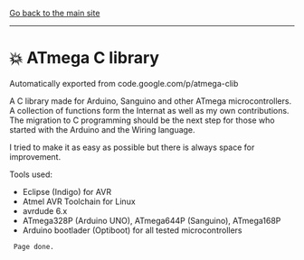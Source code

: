 [Go back to the main site](https://funlw65.github.io/)
<hr />

# :boom: ATmega C library
Automatically exported from code.google.com/p/atmega-clib

A C library made for Arduino, Sanguino and other ATmega microcontrollers. 
A collection of functions form the Internat as well as my own contributions.
The migration to C programming should be the next step for those who started with the Arduino
and the Wiring language. 

I tried to make it as easy as possible but there is always space for improvement.

Tools used:
- Eclipse (Indigo) for AVR
- Atmel AVR Toolchain for Linux
- avrdude 6.x
- ATmega328P (Arduino UNO), ATmega644P (Sanguino), ATmega168P
- Arduino bootlader (Optiboot) for all tested microcontrollers

```
 Page done.
```
